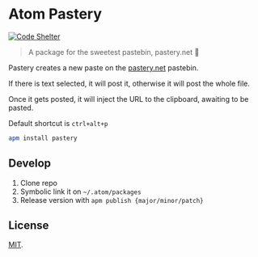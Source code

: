 # Atom Pastery

[![Code Shelter](https://www.codeshelter.co/static/badges/badge-flat.svg)](https://www.codeshelter.co/)

> A package for the sweetest pastebin, pastery.net :cake:

Pastery creates a new paste on the [pastery.net](https://www.pastery.net) pastebin.

If there is text selected, it will post it, otherwise it will post the whole file.

Once it gets posted, it will inject the URL to the clipboard, awaiting to be pasted.

Default shortcut is `ctrl+alt+p`

```sh
apm install pastery
```

## Develop

1. Clone repo
1. Symbolic link it on `~/.atom/packages`
1. Release version with `apm publish {major/minor/patch}`

## License

[MIT](LICENSE.md).
